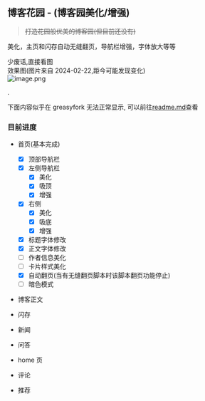 ## 博客花园 - (博客园美化/增强)

> ~~打造花园般优美的博客园(但目前还没有)~~

美化，主页和闪存自动无缝翻页，导航栏增强，字体放大等等

少废话,直接看图  
效果图(图片来自 2024-02-22,距今可能发现变化)  
![image.png](https://s2.loli.net/2024/02/22/aGYp6m3osOLIUjl.png)

.

下面内容似乎在 greasyfork 无法正常显示, 可以前往[readme.md](https://github.com/Yuhanawa/UserScript/blob/master/src/cnblogs/readme.md)查看

### 目前进度

- 首页(基本完成)
  - [x] 顶部导航栏
  - [x] 左侧导航栏
    - [x] 美化
    - [x] 吸顶
    - [x] 增强
  - [x] 右侧
    - [x] 美化
    - [x] 吸底
    - [x] 增强
  - [x] 标题字体修改
  - [x] 正文字体修改
  - [ ] 作者信息美化
  - [ ] 卡片样式美化
  - [x] 自动翻页(当有无缝翻页脚本时该脚本翻页功能停止)
  - [ ] 暗色模式
- 博客正文

- 闪存
- 新闻
- 问答
- home 页
- 评论
- 推荐
